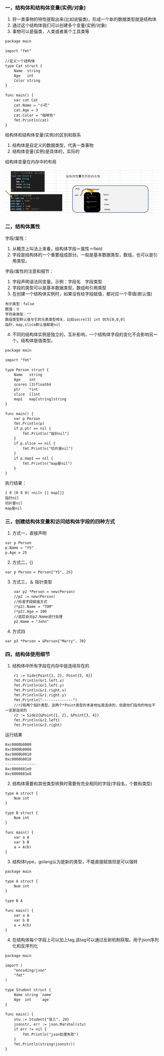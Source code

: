 ### 一，结构体和结构体变量(实例/对象)
1. 将一类事物的特性提取出来(比如说猫类)，形成一个新的数据类型就是结构体
2. 通过这个结构体我们可以创建多个变量(实例/对象)
3. 事物可以是猫类，人类或者某个工具类等
```
package main

import "fmt"

//定义一个结构体
type Cat struct {
	Name  string
	Age   int
	Color string
}

func main() {
	var cat Cat
	cat.Name = "小花"
	cat.Age = 3
	cat.Color = "咖啡色"
	fmt.Println(cat)
}
```
结构体和结构体变量(实例)的区别和联系

1. 结构体是自定义的数据类型，代表一类事物
2. 结构体变量(实例)是具体的，实际的

结构体变量在内存中的布局

![image.png](../images/struct.png)

### 二，结构体属性
字段/属性：
1. 从概念上叫法上来看，结构体字段＝属性＝field
2. 字段是结构体的一个重要组成部分。一般是基本数据类型，数组，也可以是引用类型。

字段/属性的注意和细节：
1. 字段声明语法同变量。示例：字段名　字段类型
2. 字段的类型可以是基本数据类型，数组和引用类型
3. 在创建一个结构体实例时，如果没有给字段赋值，都对应一个零值(默认值)
```
布尔类型：false
数值：０
字符串类型：""
数组类型默认值与它的元素类型相关，比如socre[3] int 则为[0,0,0]
指针，map,slice默认值都是nil
```
4. 不同的结构体实例是独立的，互补影响，一个结构体字段的变化不会影响另一个。结构体是值类型。
```
package main

import "fmt"

type Person struct {
	Name   string
	Age    int
	scores [3]float64
	ptr    *int
	slice  []int
	map1   map[string]string
}

func main() {
	var p Person
	fmt.Println(p)
	if p.ptr == nil {
		fmt.Println("指针nil")
	}
	if p.slice == nil {
		fmt.Println("切片是nil")
	}
	if p.map1 == nil {
		fmt.Println("map是nil")
	}
}
```
执行结果：
```
{ 0 [0 0 0] <nil> [] map[]}
指针nil
切片是nil
map是nil
```

### 三，创建结构体变量和访问结构体字段的四种方式
1. 方式一，直接声明
```
var p Person
p.Name = "YS"
p.Age = 25
```
2. 方式二，{}
```
var p Person = Person{"YS", 25}
```
3. 方式三，＆
指针类型
```
	var p2 *Person = new(Person)
	//p2 := new(Person)
	//标准字段赋值方式
	(*p2).Name = "TOM"
	(*p2).Age = 100
	//底层会对p2.Name进行处理
	p2.Name = "John"
```
4. 方式四
```
var p3 *Person = &Person{"Marry", 70}
```

### 四，结构体使用细节
1. 结构体中所有字段在内存中是连续存在的
```
	r1 := Side{Point{1, 2}, Point{3, 4}}
	fmt.Println(&r1.left.x)
	fmt.Println(&r1.left.y)
	fmt.Println(&r1.right.x)
	fmt.Println(&r1.right.y)
	fmt.Println("--------------")
	//r2有两个指针类型，这两个*Point类型的本身地址是连续的，但是他们指向的地址不一定是连续的
	r2 := Side2{&Point{1, 2}, &Point{3, 4}}
	fmt.Println(&r2.left)
	fmt.Println(&r2.right)
```
运行结果
```
0xc0000b0000
0xc0000b0008
0xc0000b0010
0xc0000b0018
--------------
0xc0000881e0
0xc0000881e8
```

2. 结构体需要和其他类型转换时需要有完全相同的字段(字段名，个数和类型) 
```
type A struct {
	Num int
}

type B struct {
	Num int
}

func main() {
	var a A
	var b B
	a = A(b)
}
```
3. 结构体type，golang认为是新的类型，不能直接赋值但是可以强转
```
package main

type A struct {
	Num int
}

type B A

func main() {
	var a A
	var b B
	a = A(b)
}
```
4. 在结构体每个字段上可以加上tag,该tag可以通过反射机制获取。用于json序列化和反序列化
```
package main

import (
	"encoding/json"
	"fmt"
)

type Student struct {
	Name string `name`
	Age  int    `age`
}

func main() {
	stu := Student{"张三", 29}
	jsonstr, err := json.Marshal(stu)
	if err != nil {
		fmt.Println("json处理失败")
	}
	fmt.Println(string(jsonstr))
}
```